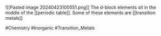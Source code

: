 ![[Pasted image 20240423100551.png]]
The d-block elements sit in the middle of the [[periodic table]]. Some of these elements are [[transition metals]]

#Chemistry #Inorganic #Transition_Metals 